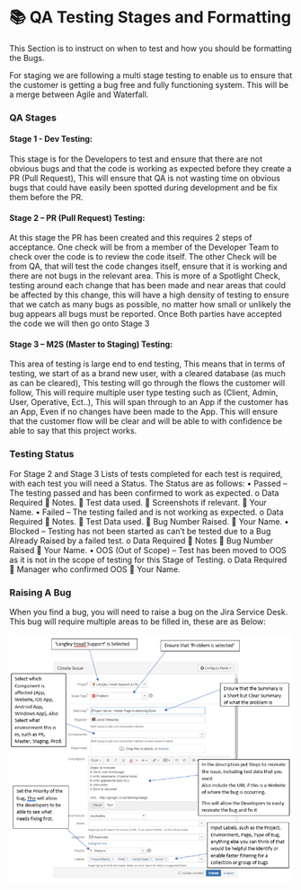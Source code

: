 ﻿# 📚 QA Testing Stages and Formatting

This Section is to instruct on when to test and how you should be formatting the Bugs.

For staging we are following a multi stage testing to enable us to ensure that the customer is getting a bug free and fully functioning system. This will be a merge between Agile and Waterfall.
		
### QA Stages
										
#### Stage 1 - Dev Testing:
This stage is for the Developers to test and ensure that there are not obvious bugs and that the code is working as expected before they create a PR (Pull Request), This will ensure that QA is not wasting time on obvious bugs that could have easily been spotted during development and be fix them before the PR.
												
#### Stage 2 – PR (Pull Request) Testing:
At this stage the PR has been created and this requires 2 steps of acceptance.
One check will be from a member of the Developer Team to check over the code is to review the code itself. 
The other Check will be from QA, that will test the code changes itself, ensure that it is working and there are not bugs in the relevant area. This is more of a Spotlight Check, testing around each change that has been made and near areas that could be affected by this change, this will have a high density of testing to ensure that we catch as many bugs as possible, no matter how small or unlikely the bug appears all bugs must be reported.
Once Both parties have accepted the code we will then go onto Stage 3
												
#### Stage 3 – M2S (Master to Staging) Testing:
This area of testing is large end to end testing, This means that in terms of testing, we start of as a brand new user, with a cleared database (as much as can be cleared), This testing will go through the flows the customer will follow, This will require multiple user type testing such as (Client, Admin, User, Operative, Ect..), This will span through to an App if the customer has an App, Even if no changes have been made to the App. This will ensure that the customer flow will be clear and will be able to with confidence be able to say that this project works.

### Testing Status

For Stage 2 and Stage 3 Lists of tests completed for each test is required, with each test you will need a Status. The Status are as follows:
•	Passed – The testing passed and has been confirmed to work as expected.
o	Data Required 
	Notes.
	Test data used.
	 Screenshots if relevant.
	Your Name.
•	Failed – The testing failed and is not working as expected.
o	Data Required
	Notes.
	Test Data used.
	Bug Number Raised.
	Your Name.
•	Blocked – Testing has not been started as can’t be tested due to a Bug Already Raised by a failed test.
o	Data Required
	Notes
	Bug Number Raised
	Your Name.
•	OOS (Out of Scope) – Test has been moved to OOS as it is not in the scope of testing for this Stage of Testing.
o	Data Required
	Manager who confirmed OOS
	Your Name.

### Raising A Bug

When you find a bug, you will need to raise a bug on the Jira Service Desk.
This bug will require multiple areas to be filled in, these are as Below:

![Jira Bug Raising](images/jira/raising-bugs.png)